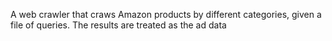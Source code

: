 A web crawler that craws Amazon products by different categories, given a file of queries. The  results are treated as the ad data